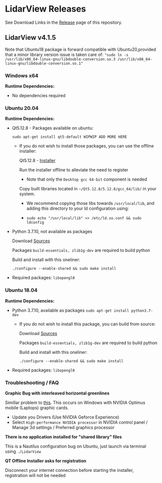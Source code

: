 # LidarView Releases

See Download Links in the [Release](https://gitlab.kitware.com/LidarView/lidarview/-/releases) page of this repository.

## LidarView v4.1.5

Note that Ubuntu18 package is forward compatible with Ubuntu20,provided that a minor library version issue is taken care of:
`"sudo ln -s /usr/lib/x86_64-linux-gnu/libdouble-conversion.so.3 /usr/lib/x86_64-linux-gnu/libdouble-conversion.so.1"`

### Windows x64

**Runtime Dependencies:**

* No dependencies required

### Ubuntu 20.04

**Runtime Dependencies:**

* Qt5.12.8 - Packages available on ubuntu:

    `sudo apt-get install qt5-default WIPWIP ADD MORE HERE`

    * If you do not wish to install those packages, you can use the offline installer:

        Qt5.12.8 - [Installer](https://download.qt.io/official_releases/qt/5.12/5.12.8/qt-opensource-linux-x64-5.12.8.run)

        Run the installer offline to alleviate the need to register
        
        * Note that only the `Desktop gcc 64-bit` component is needed
        
        Copy built libraries located in `~/Qt5.12.8/5.12.8/gcc_64/lib/` in your system.
        
        * We recommend copying those libs towards `/usr/local/lib`, and adding this directory to your ld configuration using:
        
        * `sudo echo "/usr/local/lib" >> /etc/ld.so.conf && sudo ldconfig`
        
* Python 3.7.10, not available as packages

    Download [Sources](https://www.python.org/downloads/release/python-3710/)

    Packages `build-essentials, zlib1g-dev` are required to build python

    Build and install with this oneliner:
    
    `./configure --enable-shared && sudo make install`
  
* Required packages: `libopengl0`

### Ubuntu 18.04

**Runtime Dependencies:**

* Python 3.7.10, available as packages `sudo apt-get install python3.7-dev`

    * If you do not wish to install this package, you can build from source:

        Download [Sources](https://www.python.org/downloads/release/python-3710/)

        Packages `build-essentials, zlib1g-dev` are required to build python

        Build and install with this oneliner:
        
        `./configure --enable-shared && sudo make install`
  
* Required packages: `libopengl0`

### Troubleshooting / FAQ

**Graphic Bug with interleaved horizontal greenlines**

Simillar problem to [this](https://discourse.slicer.org/t/green-horizontal-lines-appear-in-slicer-4-10-2-at-startup/12090).
This occurs on Windows with NVIDIA Optimus mobile (Laptops) graphic cards.

- Update you Drivers (Use NVIDIA Geforce Experience)
- Select `High-performance NVIDIA processor` in NVIDIA control panel / Manage 3d settings / Preferred graphics processor

**There is no application installed for "shared library" files**

This is a Nautilus configuration bug on Ubuntu, just launch via terminal using `./LidarView`

**QT Offline Installer asks for registration**

Disconnect your internet connection before starting the installer, registration will not be needed
